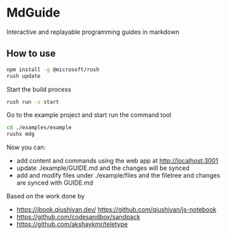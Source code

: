 # MdGuide

Interactive and replayable programming guides in markdown

## How to use
```sh
npm install -g @microsoft/rush
rush update
```
Start the build process

```sh
rush run -s start
```

Go to the example project and start run the command tool

```sh
cd ./examples/example
rushx mdg
```

Now you can:
- add content and commands using the web app at [http://localhost:3001](http://localhost:3001)
- update ./example/GUIDE.md and the changes will be synced
- add and modify files under ./example/files and the filetree and changes are synced with GUIDE.md


Based on the work done by
- https://jbook.qiushiyan.dev/ https://github.com/qiushiyan/js-notebook
- https://github.com/codesandbox/sandpack
- https://github.com/akshaykmr/teletype
